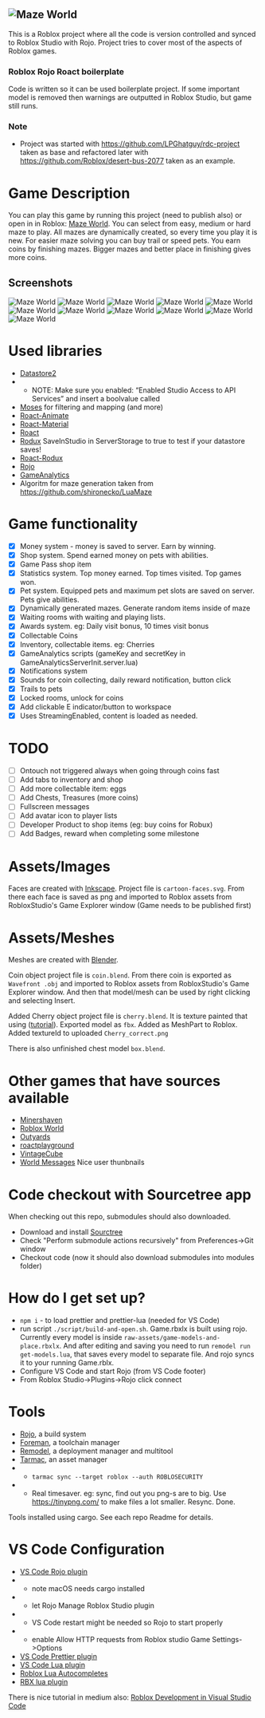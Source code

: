 ## ![Maze World](https://github.com/MayGo/maze-world/raw/master/raw-assets/brand/logo.png 'Maze World')

This is a Roblox project where all the code is version controlled and synced to Roblox Studio with Rojo.
Project tries to cover most of the aspects of Roblox games.

### Roblox Rojo Roact boilerplate

Code is written so it can be used boilerplate project. If some important model is removed then warnings are outputted in Roblox Studio, but game still runs.

### Note

-   Project was started with https://github.com/LPGhatguy/rdc-project taken as base and refactored later with https://github.com/Roblox/desert-bus-2077 taken as an example.

# Game Description

You can play this game by running this project (need to publish also) or open in in Roblox: [Maze World](https://www.roblox.com/games/3376915546/Maze-World-Dynamic).
You can select from easy, medium or hard maze to play. All mazes are dynamically created, so every time you play it is new. For easier maze solving you can buy trail or speed pets. You earn coins by finishing mazes. Bigger mazes and better place in finishing gives more coins.

## Screenshots

![Maze World](https://github.com/MayGo/maze-world/raw/master/screenshots/maze-world-loading.gif 'Maze World')
![Maze World](https://github.com/MayGo/maze-world/raw/master/screenshots/maze-world-1.png 'Maze World')
![Maze World](https://github.com/MayGo/maze-world/raw/master/screenshots/maze-world-2.png 'Maze World')
![Maze World](https://github.com/MayGo/maze-world/raw/master/screenshots/maze-world-3.png 'Maze World')
![Maze World](https://github.com/MayGo/maze-world/raw/master/screenshots/maze-world-4.png 'Maze World')
![Maze World](https://github.com/MayGo/maze-world/raw/master/screenshots/maze-world-5.png 'Maze World')
![Maze World](https://github.com/MayGo/maze-world/raw/master/screenshots/maze-world-6.png 'Maze World')
![Maze World](https://github.com/MayGo/maze-world/raw/master/screenshots/maze-world-7.png 'Maze World')
![Maze World](https://github.com/MayGo/maze-world/raw/master/screenshots/maze-world-8.png 'Maze World')
![Maze World](https://github.com/MayGo/maze-world/raw/master/screenshots/maze-world-9.png 'Maze World')
![Maze World](https://github.com/MayGo/maze-world/raw/master/screenshots/maze-world-10.png 'Maze World')

# Used libraries

-   [Datastore2](https://github.com/Kampfkarren/Roblox/)
-   -   NOTE: Make sure you enabled: “Enabled Studio Access to API Services” and insert a boolvalue called
-   [Moses](https://github.com/Yonaba/Moses/blob/master/doc/tutorial.md) for filtering and mapping (and more)
-   [Roact-Animate](https://github.com/AmaranthineCodices/roact-animate)
-   [Roact-Material](https://github.com/MayGo/roact-material)
-   [Roact](https://github.com/Roblox/roact)
-   [Rodux](https://github.com/Roblox/rodux)
    SaveInStudio in ServerStorage to true to test if your datastore saves!
-   [Roact-Rodux](https://github.com/Roblox/roact-rodux.git)
-   [Rojo](https://github.com/rojo-rbx/rojo)
-   [GameAnalytics](https://gameanalytics.com/docs/item/roblox-sdk)
-   Algoritm for maze generation taken from https://github.com/shironecko/LuaMaze

# Game functionality

-   [x] Money system - money is saved to server. Earn by winning.
-   [x] Shop system. Spend earned money on pets with abilities.
-   [x] Game Pass shop item
-   [x] Statistics system. Top money earned. Top times visited. Top games won.
-   [x] Pet system. Equipped pets and maximum pet slots are saved on server. Pets give abilities.
-   [x] Dynamically generated mazes. Generate random items inside of maze
-   [x] Waiting rooms with waiting and playing lists.
-   [x] Awards system. eg: Daily visit bonus, 10 times visit bonus
-   [x] Collectable Coins
-   [x] Inventory, collectable items. eg: Cherries
-   [x] GameAnalytics scripts (gameKey and secretKey in GameAnalyticsServerInit.server.lua)
-   [x] Notifications system
-   [x] Sounds for coin collecting, daily reward notification, button click
-   [x] Trails to pets
-   [x] Locked rooms, unlock for coins
-   [x] Add clickable E indicator/button to workspace
-   [x] Uses StreamingEnabled, content is loaded as needed.

# TODO

-   [ ] Ontouch not triggered always when going through coins fast
-   [ ] Add tabs to inventory and shop
-   [ ] Add more collectable item: eggs
-   [ ] Add Chests, Treasures (more coins)
-   [ ] Fullscreen messages
-   [ ] Add avatar icon to player lists
-   [ ] Developer Product to shop items (eg: buy coins for Robux)
-   [ ] Add Badges, reward when completing some milestone

# Assets/Images

Faces are created with [Inkscape](https://inkscape.org/). Project file is `cartoon-faces.svg`.
From there each face is saved as png and imported to Roblox assets from RobloxStudio's Game Explorer window (Game needs to be published first)

# Assets/Meshes

Meshes are created with [Blender](https://www.blender.org/).

Coin object project file is `coin.blend`. From there coin is exported as `Wavefront .obj` and imported to Roblox assets from RobloxStudio's Game Explorer window. And then that model/mesh can be used by right clicking and selecting Insert.

Added Cherry object project file is `cherry.blend`. It is texture painted that using ([tutorial](https://www.youtube.com/watch?v=lmbAs9jE1vI)). Exported model as `fbx`. Added as MeshPart to Roblox. Added textureId to uploaded `Cherry_correct.png`

There is also unfinished chest model `box.blend`.

# Other games that have sources available

-   [Minershaven](https://github.com/berezaa/minershaven)
-   [Roblox World](https://github.com/gtraines/roblox-world)
-   [Outyards](https://github.com/Nimblz/outyards)
-   [roactplayground](https://github.com/Nimblz/roactplayground)
-   [VintageCube](https://github.com/VintageCube/VintageCube)
-   [World Messages](https://github.com/two-moons/world-messages/blob/master/src/Components/Thumbnail.lua) Nice user thunbnails

# Code checkout with Sourcetree app

When checking out this repo, submodules should also downloaded.

-   Download and install [Sourctree](https://www.sourcetreeapp.com/)
-   Check "Perform submodule actions recursively" from Preferences->Git window
-   Checkout code (now it should also download submodules into modules folder)

# How do I get set up?

-   `npm i` - to load prettier and prettier-lua (needed for VS Code)
-   run script `./script/build-and-open.sh`. Game.rbxlx is built using rojo. Currently every model is inside `raw-assets/game-models-and-place.rbxlx`. And after editing and saving you need to run `remodel run get-models.lua`, that saves every model to separate file. And rojo syncs it to your running Game.rblx.
-   Configure VS Code and start Rojo (from VS Code footer)
-   From Roblox Studio->Plugins->Rojo click connect

# Tools

-   [Rojo](https://github.com/Roblox/rojo), a build system
-   [Foreman](https://github.com/Roblox/foreman), a toolchain manager
-   [Remodel](https://github.com/Roblox/remodel), a deployment manager and multitool
-   [Tarmac](https://github.com/Roblox/tarmac), an asset manager
-   -   `tarmac sync --target roblox --auth ROBLOSECURITY`
-   -   Real timesaver. eg: sync, find out you png-s are to big. Use https://tinypng.com/ to make files a lot smaller. Resync. Done.

Tools installed using cargo. See each repo Readme for details.

# VS Code Configuration

-   [VS Code Rojo plugin](https://marketplace.visualstudio.com/items?itemName=evaera.vscode-rojo)
-   -   note macOS needs cargo installed
-   -   let Rojo Manage Roblox Studio plugin
-   -   VS Code restart might be needed so Rojo to start properly
-   -   enable Allow HTTP requests from Roblox studio Game Settings->Options
-   [VS Code Prettier plugin](https://marketplace.visualstudio.com/items?itemName=esbenp.prettier-vscode)
-   [VS Code Lua plugin](https://marketplace.visualstudio.com/items?itemName=sumneko.lua)
-   [Roblox Lua Autocompletes](https://marketplace.visualstudio.com/items?itemName=Kampfkarren.roblox-lua-autofills)
-   [RBX lua plugin](https://marketplace.visualstudio.com/items?itemName=AmaranthineCodices.vscode-rbxlua)

There is nice tutorial in medium also: [Roblox Development in Visual Studio Code](https://medium.com/@OverHash/roblox-development-in-visual-studio-code-b3010c3d0181)
